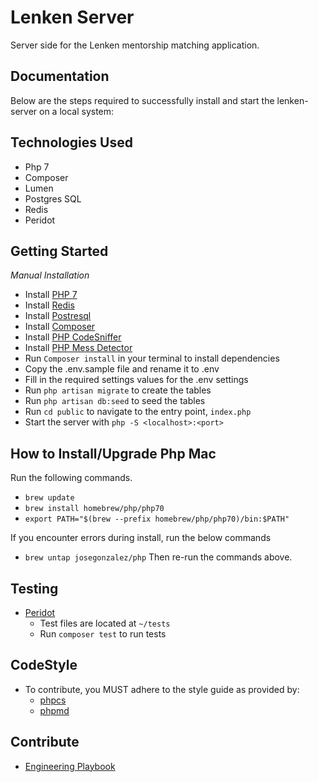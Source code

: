 # Lenken Server
Server side for the Lenken mentorship matching application.

## Documentation
Below are the steps required to successfully install and start the lenken-server on a local system:

## Technologies Used
- Php 7
- Composer
- Lumen
- Postgres SQL
- Redis
- Peridot


## Getting Started
_*Manual Installation*_
- Install [PHP 7](http://php.net/manual/en/install.php)
- Install [Redis](https://redis.io/download)
- Install [Postresql ](https://www.postgresql.org/download/)
- Install [Composer](https://getcomposer.org/doc/00-intro.md#installation-linux-unix-osx)
- Install [PHP CodeSniffer](https://github.com/andela/lenken-server/wiki/Installing-PHP-Code-Sniffer-with-Composer)
- Install [PHP Mess Detector](https://github.com/andela/lenken-server/wiki/Installing-PHP-Mess-Detector-with-Composer)
- Run ```Composer install``` in your terminal to install dependencies
- Copy the .env.sample file and rename it to .env
- Fill in the required settings values for the .env settings
- Run ```php artisan migrate``` to create the tables
- Run ```php artisan db:seed``` to seed the tables
- Run ```cd public``` to navigate to the entry point, `index.php`
- Start the server with ```php -S <localhost>:<port>```


## How to Install/Upgrade Php Mac
Run the following commands.
- ```brew update```
- ```brew install homebrew/php/php70```
- ```export PATH="$(brew --prefix homebrew/php/php70)/bin:$PATH"```

If you encounter errors during install, run the below commands
- ```brew untap josegonzalez/php```
Then re-run the commands above.

## Testing
- [Peridot](http://peridot-php.github.io/)
  - Test files are located at `~/tests`
  - Run ```composer test``` to run tests

## CodeStyle
- To contribute, you MUST adhere to the style guide as provided by:
  - [phpcs](https://github.com/andela/lenken-server/wiki/Installing-PHP-Code-Sniffer-with-Composer)
  - [phpmd](https://github.com/andela/lenken-server/wiki/Installing-PHP-Mess-Detector-with-Composer)

## Contribute

- [Engineering Playbook](https://github.com/andela/engineering-playbook/)

